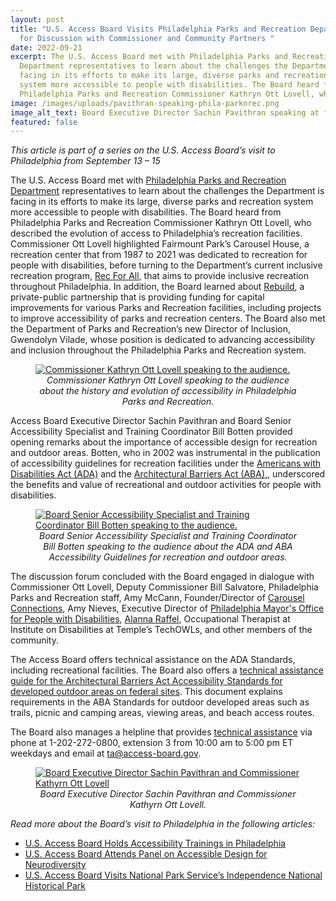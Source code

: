 ```yaml
---
layout: post
title: "U.S. Access Board Visits Philadelphia Parks and Recreation Department
  for Discussion with Commissioner and Community Partners "
date: 2022-09-21
excerpt: The U.S. Access Board met with Philadelphia Parks and Recreation
  Department representatives to learn about the challenges the Department is
  facing in its efforts to make its large, diverse parks and recreation
  system more accessible to people with disabilities. The Board heard from
  Philadelphia Parks and Recreation Commissioner Kathryn Ott Lovell, who . . .
image: /images/uploads/pavithran-speaking-phila-parknrec.png
image_alt_text: Board Executive Director Sachin Pavithran speaking at forum
featured: false
---
```

*This article is part of a series on the U.S. Access Board’s visit to Philadelphia from September 13 – 15*    

The U.S. Access Board met with [Philadelphia Parks and Recreation Department](https://www.phila.gov/departments/philadelphia-parks-recreation/) representatives to learn about the challenges the Department is facing in its efforts to make its large, diverse parks and recreation system more accessible to people with disabilities. The Board heard from Philadelphia Parks and Recreation Commissioner Kathryn Ott Lovell, who described the evolution of access to Philadelphia’s recreation facilities.  Commissioner Ott Lovell highlighted Fairmount Park’s Carousel House, a recreation center that from 1987 to 2021 was dedicated to recreation for people with disabilities, before turning to the Department’s current inclusive recreation program, [Rec For All,](https://www.phila.gov/programs/programs-for-people-with-disabilities/) that aims to provide inclusive recreation throughout Philadelphia. In addition, the Board learned about [Rebuild](https://www.phila.gov/programs/rebuild/), a private-public partnership that is providing funding for capital improvements for various Parks and Recreation facilities, including projects to improve accessibility of parks and recreation centers. The Board also met the Department of Parks and Recreation’s new Director of Inclusion, Gwendolyn Vilade, whose position is dedicated to advancing accessibility and inclusion throughout the Philadelphia Parks and Recreation system.  

<figure class="img-right">
  <a href="{{ site.baseurl }}/images/uploads/ott-lovell-phila-parksnrec-2.png">
    <img src="{{ site.baseurl }}/images/uploads/ott-lovell-phila-parksnrec-2.png" alt="Commissioner Kathryn Ott Lovell speaking to the audience." class="center">
  </a>
  <figcaption style="text-align:center">
    <em>Commissioner Kathryn Ott Lovell speaking to the audience about the history and evolution of accessibility in Philadelphia Parks and Recreation.</em>
  </figcaption>
</figure>

Access Board Executive Director Sachin Pavithran and Board Senior Accessibility Specialist and Training Coordinator Bill Botten provided opening remarks about the importance of accessible design for recreation and outdoor areas. Botten, who in 2002 was instrumental in the publication of accessibility guidelines for recreation facilities under the [Americans with Disabilities Act (ADA)](https://www.access-board.gov/ada/) and the [Architectural Barriers Act (ABA),](https://www.access-board.gov/aba/), underscored the benefits and value of recreational and outdoor activities for people with disabilities. 

<figure class="img-right">
  <a href="{{ site.baseurl }}/images/uploads/botten-speaking-phila-parksnrec.png">
    <img src="{{ site.baseurl }}/images/uploads/botten-speaking-phila-parksnrec.png" alt="Board Senior Accessibility Specialist and Training Coordinator Bill Botten speaking to the audience." class="center">
  </a>
  <figcaption style="text-align:center">
    <em>Board Senior Accessibility Specialist and Training Coordinator Bill Botten speaking to the audience about the ADA and ABA Accessibility Guidelines for recreation and outdoor areas.</em>
  </figcaption>
</figure>

The discussion forum concluded with the Board engaged in dialogue with Commissioner Ott Lovell, Deputy Commissioner Bill Salvatore, Philadelphia Parks and Recreation staff, Amy McCann, Founder/Director of [Carousel Connections](http://www.carouselconnections.com/), Amy Nieves, Executive Director of [Philadelphia Mayor's Office for People with Disabilities](https://www.phila.gov/departments/mayors-office-for-people-with-disabilities/), [Alanna Raffel](https://techowlpa.org/towl_staff/alanna-raffel/), Occupational Therapist at Institute on Disabilities at Temple’s TechOWLs, and other members of the community. 

The Access Board offers technical assistance on the ADA Standards, including recreational facilities.  The Board also offers a [technical assistance guide for the Architectural Barriers Act Accessibility Standards for developed outdoor areas on federal sites](https://www.access-board.gov/files/aba/guides/outdoor/outdoor-guide.pdf). This document explains requirements in the ABA Standards for outdoor developed areas such as trails, picnic and camping areas, viewing areas, and beach access routes.

The Board also manages a helpline that provides [technical assistance](https://www.access-board.gov/ta/) via phone at 1-202-272-0800, extension 3 from 10:00 am to 5:00 pm ET weekdays and email at <ta@access-board.gov>. 

<figure class="img-center">
  <a href="{{ site.baseurl }}/images/uploads/pavithran-ott-lovell.png">
    <img src="{{ site.baseurl }}/images/uploads/pavithran-ott-lovell.png" alt="Board Executive Director Sachin Pavithran and Commissioner Kathyrn Ott Lovell" class="center">
  </a>
  <figcaption style="text-align:center">
    <em>Board Executive Director Sachin Pavithran and Commissioner Kathyrn Ott Lovell.</em>
  </figcaption>
</figure>

*Read more about the Board’s visit to Philadelphia in the following articles:*  

* [U.S. Access Board Holds Accessibility Trainings in Philadelphia](https://www.access-board.gov/news/2022/09/20/u-s-access-board-holds-accessibility-trainings-in-philadelphia/)  
* [U.S. Access Board Attends Panel on Accessible Design for Neurodiversity](https://www.access-board.gov/news/2022/09/20/u-s-access-board-attends-panel-on-accessible-design-for-neurodiversity/) 
* [U.S. Access Board Visits National Park Service’s Independence National Historical Park](https://www.access-board.gov/news/2022/09/21/u-s-access-board-visits-national-park-service-s-independence-national-historical-park/)
